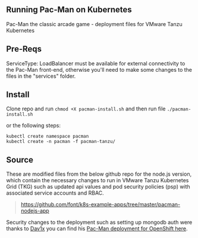 ## Running Pac-Man on Kubernetes
Pac-Man the classic arcade game - deployment files for VMware Tanzu Kubernetes

## Pre-Reqs

ServiceType: LoadBalancer must be available for external connectivity to the Pac-Man front-end, otherwise you'll need to make some changes to the files in the "services" folder.

## Install

Clone repo and run ```chmod +X pacman-install.sh``` and then run file ```./pacman-install.sh```

or the following steps:

````
kubectl create namespace pacman
kubectl create -n pacman -f pacman-tanzu/
````

## Source
These are modified files from the below github repo for the node.js version, which contain the necessary changes to run in VMware Tanzu Kubernetes Grid (TKG) such as updated api values and pod security policies (psp) with associated service accounts and RBAC.

> https://github.com/font/k8s-example-apps/tree/master/pacman-nodejs-app

Security changes to the deployment such as setting up mongodb auth were thanks to [Dav1x](https://github.com/dav1x/) you can find his [Pac-Man deployment for OpenShift here](https://github.com/dav1x/pacman-ocp). 



